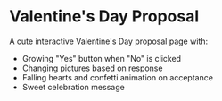 # Valentine's Day Proposal

A cute interactive Valentine's Day proposal page with:
- Growing "Yes" button when "No" is clicked
- Changing pictures based on response
- Falling hearts and confetti animation on acceptance
- Sweet celebration message

